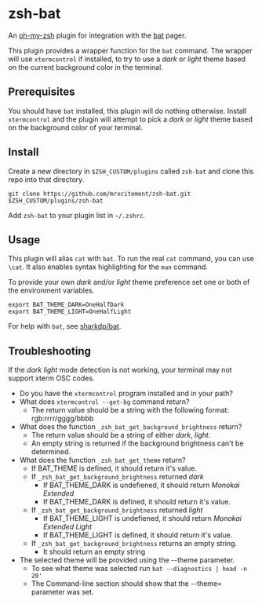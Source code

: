 # zsh-bat

An [oh-my-zsh](https://github.com/robbyrussell/oh-my-zsh) plugin for integration with the [bat](https://github.com/sharkdp/bat) pager.

This plugin provides a wrapper function for the `bat` command. The wrapper will use `xtermcontrol` if installed, to try to use a *dark* or *light* theme based on the current background color in the terminal.

## Prerequisites

You should have `bat` installed, this plugin will do nothing otherwise.
Install `xtermcontrol` and the plugin will attempt to pick a *dark* or *light* theme based on the background color of your terminal.

## Install

Create a new directory in `$ZSH_CUSTOM/plugins` called `zsh-bat` and clone this repo into that directory.
```
git clone https://github.com/mrxcitement/zsh-bat.git $ZSH_CUSTOM/plugins/zsh-bat
```

Add `zsh-bat` to your plugin list in `~/.zshrc`.

## Usage

This plugin will alias `cat` with `bat`. To run the real `cat` command, you can use `\cat`.
It also enables syntax highlighting for the `man` command.

To provide your own *dark* and/or *light* theme preference set one or both of the environment variables.
```
export BAT_THEME_DARK=OneHalfDark
export BAT_THEME_LIGHT=OneHalfLight
```

For help with `bat`, see [sharkdp/bat](https://github.com/sharkdp/bat).

## Troubleshooting

If the *dark* *light* mode detection is not working, your terminal may not support xterm OSC codes.
- Do you have the `xtermcontrol` program installed and in your path?
- What does `xtermcontrol --get-bg` command return?
    - The return value should be a string with the following format: rgb:rrrr/gggg/bbbb
- What does the function `_zsh_bat_get_background_brightness` return?
    - The return value should be a string of either *dark*, *light*. 
    - An empty string is returned if the background brightness can't be determined.
- What does the function `_zsh_bat_get_theme` return?
    - If BAT_THEME is defined, it should return it's value.
    - If `_zsh_bat_get_background_brightness` returned *dark*
        - If BAT_THEME_DARK is undefiened, it should return *Monokai Extended*
        - If BAT_THEME_DARK is defined, it should return it's value.
    - If `_zsh_bat_get_background_brightness` returned *light*
        - If BAT_THEME_LIGHT is undefiened, it should return *Monokai Extended Light*
        - If BAT_THEME_LIGHT is defined, it should return it's value.
    - If `_zsh_bat_get_background_brightness` returns an empty string.
        - It should return an empty string
- The selected theme will be provided using the --theme parameter.
    - To see what theme was selected run `bat --diagnostics | head -n 20'`
    - The Command-line section should show that the --theme= parameter was set.
